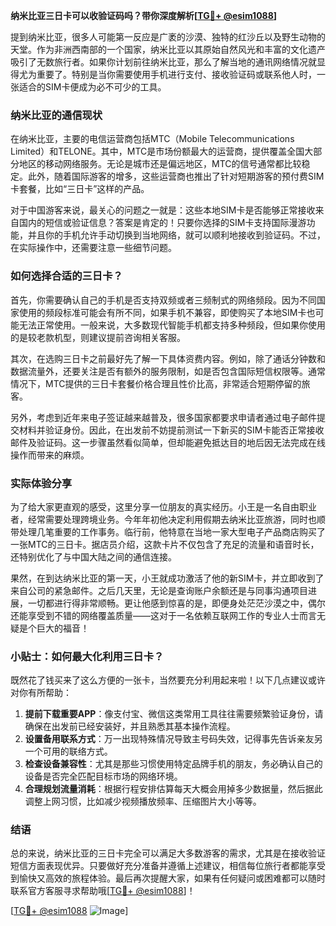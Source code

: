 **纳米比亚三日卡可以收验证码吗？带你深度解析[[TG💪+ @esim1088](https://t.me/s/esim1088)]**

提到纳米比亚，很多人可能第一反应是广袤的沙漠、独特的红沙丘以及野生动物的天堂。作为非洲西南部的一个国家，纳米比亚以其原始自然风光和丰富的文化遗产吸引了无数旅行者。如果你计划前往纳米比亚，那么了解当地的通讯网络情况就显得尤为重要了。特别是当你需要使用手机进行支付、接收验证码或联系他人时，一张适合的SIM卡便成为必不可少的工具。

### 纳米比亚的通信现状

在纳米比亚，主要的电信运营商包括MTC（Mobile Telecommunications Limited）和TELONE。其中，MTC是市场份额最大的运营商，提供覆盖全国大部分地区的移动网络服务。无论是城市还是偏远地区，MTC的信号通常都比较稳定。此外，随着国际游客的增多，这些运营商也推出了针对短期游客的预付费SIM卡套餐，比如“三日卡”这样的产品。

对于中国游客来说，最关心的问题之一就是：这些本地SIM卡是否能够正常接收来自国内的短信或验证信息？答案是肯定的！只要你选择的SIM卡支持国际漫游功能，并且你的手机允许手动切换到当地网络，就可以顺利地接收到验证码。不过，在实际操作中，还需要注意一些细节问题。

### 如何选择合适的三日卡？

首先，你需要确认自己的手机是否支持双频或者三频制式的网络频段。因为不同国家使用的频段标准可能会有所不同，如果手机不兼容，即使购买了本地SIM卡也可能无法正常使用。一般来说，大多数现代智能手机都支持多种频段，但如果你使用的是较老款机型，则建议提前咨询相关客服。

其次，在选购三日卡之前最好先了解一下具体资费内容。例如，除了通话分钟数和数据流量外，还要关注是否有额外的服务限制，如是否包含国际短信权限等。通常情况下，MTC提供的三日卡套餐价格合理且性价比高，非常适合短期停留的旅客。

另外，考虑到近年来电子签证越来越普及，很多国家都要求申请者通过电子邮件提交材料并验证身份。因此，在出发前不妨提前测试一下新买的SIM卡能否正常接收邮件及验证码。这一步骤虽然看似简单，但却能避免抵达目的地后因无法完成在线操作而带来的麻烦。

### 实际体验分享

为了给大家更直观的感受，这里分享一位朋友的真实经历。小王是一名自由职业者，经常需要处理跨境业务。今年年初他决定利用假期去纳米比亚旅游，同时也顺带处理几笔重要的工作事务。临行前，他特意在当地一家大型电子产品商店购买了一张MTC的三日卡。据店员介绍，这款卡片不仅包含了充足的流量和语音时长，还特别优化了与中国大陆之间的通信连接。

果然，在到达纳米比亚的第一天，小王就成功激活了他的新SIM卡，并立即收到了来自公司的紧急邮件。之后几天里，无论是查询账户余额还是与同事沟通项目进展，一切都进行得非常顺畅。更让他感到惊喜的是，即便身处茫茫沙漠之中，偶尔还能享受到不错的网络覆盖质量——这对于一名依赖互联网工作的专业人士而言无疑是个巨大的福音！

### 小贴士：如何最大化利用三日卡？

既然花了钱买来了这么方便的一张卡，当然要充分利用起来啦！以下几点建议或许对你有所帮助：

1. **提前下载重要APP**：像支付宝、微信这类常用工具往往需要频繁验证身份，请确保在出发前已经安装好，并且熟悉其基本操作流程。
2. **设置备用联系方式**：万一出现特殊情况导致主号码失效，记得事先告诉亲友另一个可用的联络方式。
3. **检查设备兼容性**：尤其是那些习惯使用特定品牌手机的朋友，务必确认自己的设备是否完全匹配目标市场的网络环境。
4. **合理规划流量消耗**：根据行程安排估算每天大概会用掉多少数据量，然后据此调整上网习惯，比如减少视频播放频率、压缩图片大小等等。

### 结语

总的来说，纳米比亚的三日卡完全可以满足大多数游客的需求，尤其是在接收验证短信方面表现优异。只要做好充分准备并遵循上述建议，相信每位旅行者都能享受到愉快又高效的旅程体验。最后再次提醒大家，如果有任何疑问或困难都可以随时联系官方客服寻求帮助哦[[TG💪+ @esim1088](https://t.me/s/esim1088)]！

[[TG💪+ @esim1088](https://t.me/s/esim1088) ![Image](https://i.postimg.cc/4NQfJmqS/Snipaste-2025-05-13-00-14-12.png)]